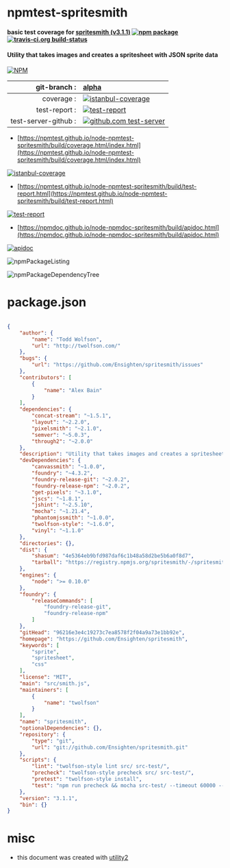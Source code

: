 # npmtest-spritesmith

#### basic test coverage for  [spritesmith (v3.1.1)](https://github.com/Ensighten/spritesmith)  [![npm package](https://img.shields.io/npm/v/npmtest-spritesmith.svg?style=flat-square)](https://www.npmjs.org/package/npmtest-spritesmith) [![travis-ci.org build-status](https://api.travis-ci.org/npmtest/node-npmtest-spritesmith.svg)](https://travis-ci.org/npmtest/node-npmtest-spritesmith)

#### Utility that takes images and creates a spritesheet with JSON sprite data

[![NPM](https://nodei.co/npm/spritesmith.png?downloads=true&downloadRank=true&stars=true)](https://www.npmjs.com/package/spritesmith)

| git-branch : | [alpha](https://github.com/npmtest/node-npmtest-spritesmith/tree/alpha)|
|--:|:--|
| coverage : | [![istanbul-coverage](https://npmtest.github.io/node-npmtest-spritesmith/build/coverage.badge.svg)](https://npmtest.github.io/node-npmtest-spritesmith/build/coverage.html/index.html)|
| test-report : | [![test-report](https://npmtest.github.io/node-npmtest-spritesmith/build/test-report.badge.svg)](https://npmtest.github.io/node-npmtest-spritesmith/build/test-report.html)|
| test-server-github : | [![github.com test-server](https://npmtest.github.io/node-npmtest-spritesmith/GitHub-Mark-32px.png)](https://npmtest.github.io/node-npmtest-spritesmith/build/app/index.html) | | build-artifacts : | [![build-artifacts](https://npmtest.github.io/node-npmtest-spritesmith/glyphicons_144_folder_open.png)](https://github.com/npmtest/node-npmtest-spritesmith/tree/gh-pages/build)|

- [https://npmtest.github.io/node-npmtest-spritesmith/build/coverage.html/index.html](https://npmtest.github.io/node-npmtest-spritesmith/build/coverage.html/index.html)

[![istanbul-coverage](https://npmtest.github.io/node-npmtest-spritesmith/build/screenCapture.buildCi.browser.%252Ftmp%252Fbuild%252Fcoverage.lib.html.png)](https://npmtest.github.io/node-npmtest-spritesmith/build/coverage.html/index.html)

- [https://npmtest.github.io/node-npmtest-spritesmith/build/test-report.html](https://npmtest.github.io/node-npmtest-spritesmith/build/test-report.html)

[![test-report](https://npmtest.github.io/node-npmtest-spritesmith/build/screenCapture.buildCi.browser.%252Ftmp%252Fbuild%252Ftest-report.html.png)](https://npmtest.github.io/node-npmtest-spritesmith/build/test-report.html)

- [https://npmdoc.github.io/node-npmdoc-spritesmith/build/apidoc.html](https://npmdoc.github.io/node-npmdoc-spritesmith/build/apidoc.html)

[![apidoc](https://npmdoc.github.io/node-npmdoc-spritesmith/build/screenCapture.buildCi.browser.%252Ftmp%252Fbuild%252Fapidoc.html.png)](https://npmdoc.github.io/node-npmdoc-spritesmith/build/apidoc.html)

![npmPackageListing](https://npmtest.github.io/node-npmtest-spritesmith/build/screenCapture.npmPackageListing.svg)

![npmPackageDependencyTree](https://npmtest.github.io/node-npmtest-spritesmith/build/screenCapture.npmPackageDependencyTree.svg)



# package.json

```json

{
    "author": {
        "name": "Todd Wolfson",
        "url": "http://twolfson.com/"
    },
    "bugs": {
        "url": "https://github.com/Ensighten/spritesmith/issues"
    },
    "contributors": [
        {
            "name": "Alex Bain"
        }
    ],
    "dependencies": {
        "concat-stream": "~1.5.1",
        "layout": "~2.2.0",
        "pixelsmith": "~2.1.0",
        "semver": "~5.0.3",
        "through2": "~2.0.0"
    },
    "description": "Utility that takes images and creates a spritesheet with JSON sprite data",
    "devDependencies": {
        "canvassmith": "~1.0.0",
        "foundry": "~4.3.2",
        "foundry-release-git": "~2.0.2",
        "foundry-release-npm": "~2.0.2",
        "get-pixels": "~3.1.0",
        "jscs": "~1.8.1",
        "jshint": "~2.5.10",
        "mocha": "~1.21.4",
        "phantomjssmith": "~1.0.0",
        "twolfson-style": "~1.6.0",
        "vinyl": "~1.1.0"
    },
    "directories": {},
    "dist": {
        "shasum": "4e5364eb9bfd987daf6c1b48a58d2be5b6a0f8d7",
        "tarball": "https://registry.npmjs.org/spritesmith/-/spritesmith-3.1.1.tgz"
    },
    "engines": {
        "node": ">= 0.10.0"
    },
    "foundry": {
        "releaseCommands": [
            "foundry-release-git",
            "foundry-release-npm"
        ]
    },
    "gitHead": "96216e3e4c19273c7ea8578f2f04a9a73e1bb92e",
    "homepage": "https://github.com/Ensighten/spritesmith",
    "keywords": [
        "sprite",
        "spritesheet",
        "css"
    ],
    "license": "MIT",
    "main": "src/smith.js",
    "maintainers": [
        {
            "name": "twolfson"
        }
    ],
    "name": "spritesmith",
    "optionalDependencies": {},
    "repository": {
        "type": "git",
        "url": "git://github.com/Ensighten/spritesmith.git"
    },
    "scripts": {
        "lint": "twolfson-style lint src/ src-test/",
        "precheck": "twolfson-style precheck src/ src-test/",
        "pretest": "twolfson-style install",
        "test": "npm run precheck && mocha src-test/ --timeout 60000 --reporter dot && npm run lint"
    },
    "version": "3.1.1",
    "bin": {}
}
```



# misc
- this document was created with [utility2](https://github.com/kaizhu256/node-utility2)
